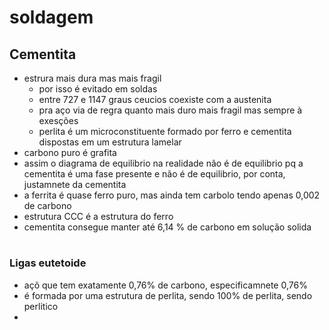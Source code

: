 # soldagem
## Cementita 
  * estrura mais dura mas mais fragil
	* por isso é evitado em soldas
	* entre 727 e 1147 graus ceucios coexiste com a austenita 
	* pra aço via de regra quanto mais duro mais fragil mas sempre à exesções
	* perlita é um microconstituente formado por ferro e cementita dispostas em um estrutura lamelar
  * carbono puro é grafita
  * assim o diagrama de equilibrio na realidade não é de equilibrio pq a cementita é uma fase presente e não é de equilibrio, por conta, justamnete da cementita
  * a ferrita é quase ferro puro, mas ainda tem carbolo tendo apenas 0,002 de carbono
  * estrutura CCC é a estrutura do ferro
  * cementita consegue manter até 6,14 % de carbono em solução solida
  #
  
  ### Ligas eutetoide
  * açõ que tem exatamente 0,76% de carbono, especificamnete 0,76%
  * é formada por uma estrutura de perlita, sendo 100% de perlita, sendo perlitico
  * 
  
